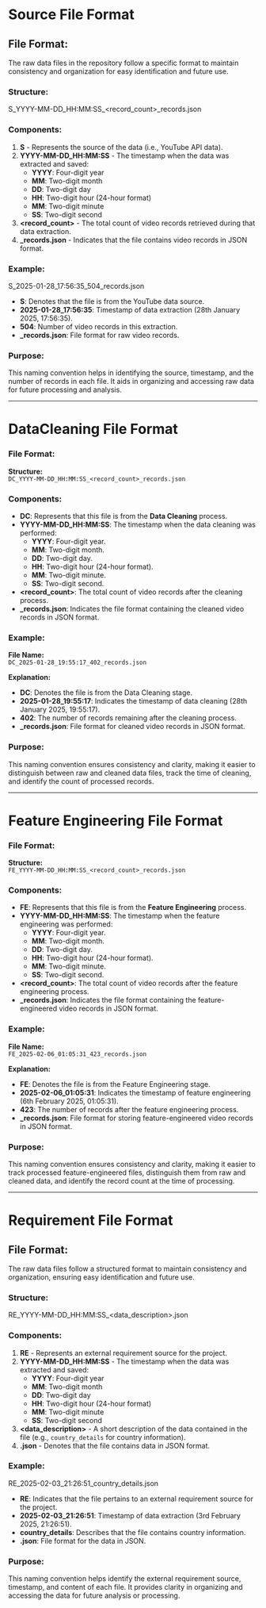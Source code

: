 # Source File Format

## File Format:
The raw data files in the repository follow a specific format to maintain consistency and organization for easy identification and future use.

### Structure:
S_YYYY-MM-DD_HH:MM:SS_<record_count>_records.json

### Components:
1. **S** - Represents the source of the data (i.e., YouTube API data).
2. **YYYY-MM-DD_HH:MM:SS** - The timestamp when the data was extracted and saved:
   - **YYYY**: Four-digit year
   - **MM**: Two-digit month
   - **DD**: Two-digit day
   - **HH**: Two-digit hour (24-hour format)
   - **MM**: Two-digit minute
   - **SS**: Two-digit second
3. **<record_count>** - The total count of video records retrieved during that data extraction.
4. **_records.json** - Indicates that the file contains video records in JSON format.

### Example:
S_2025-01-28_17:56:35_504_records.json

- **S**: Denotes that the file is from the YouTube data source.
- **2025-01-28_17:56:35**: Timestamp of data extraction (28th January 2025, 17:56:35).
- **504**: Number of video records in this extraction.
- **_records.json**: File format for raw video records.

### Purpose:
This naming convention helps in identifying the source, timestamp, and the number of records in each file. It aids in organizing and accessing raw data for future processing and analysis.

---

# DataCleaning File Format

### File Format:

**Structure:**  
`DC_YYYY-MM-DD_HH:MM:SS_<record_count>_records.json`

### Components:

- **DC**: Represents that this file is from the **Data Cleaning** process.  
- **YYYY-MM-DD_HH:MM:SS**: The timestamp when the data cleaning was performed:  
  - **YYYY**: Four-digit year.  
  - **MM**: Two-digit month.  
  - **DD**: Two-digit day.  
  - **HH**: Two-digit hour (24-hour format).  
  - **MM**: Two-digit minute.  
  - **SS**: Two-digit second.  
- **<record_count>**: The total count of video records after the cleaning process.  
- **_records.json**: Indicates the file format containing the cleaned video records in JSON format.  


### Example:

**File Name:**  
`DC_2025-01-28_19:55:17_402_records.json`  

**Explanation:**  
- **DC**: Denotes the file is from the Data Cleaning stage.  
- **2025-01-28_19:55:17**: Indicates the timestamp of data cleaning (28th January 2025, 19:55:17).  
- **402**: The number of records remaining after the cleaning process.  
- **_records.json**: File format for cleaned video records in JSON format.  

### Purpose:

This naming convention ensures consistency and clarity, making it easier to distinguish between raw and cleaned data files, track the time of cleaning, and identify the count of processed records.

---

# Feature Engineering File Format

### **File Format:**

**Structure:**  
`FE_YYYY-MM-DD_HH:MM:SS_<record_count>_records.json`

### **Components:**

- **FE**: Represents that this file is from the **Feature Engineering** process.  
- **YYYY-MM-DD_HH:MM:SS**: The timestamp when the feature engineering was performed:  
  - **YYYY**: Four-digit year.  
  - **MM**: Two-digit month.  
  - **DD**: Two-digit day.  
  - **HH**: Two-digit hour (24-hour format).  
  - **MM**: Two-digit minute.  
  - **SS**: Two-digit second.  
- **<record_count>**: The total count of video records after the feature engineering process.  
- **_records.json**: Indicates the file format containing the feature-engineered video records in JSON format.  

### **Example:**

**File Name:**  
`FE_2025-02-06_01:05:31_423_records.json`  

**Explanation:**  
- **FE**: Denotes the file is from the Feature Engineering stage.  
- **2025-02-06_01:05:31**: Indicates the timestamp of feature engineering (6th February 2025, 01:05:31).  
- **423**: The number of records after the feature engineering process.  
- **_records.json**: File format for storing feature-engineered video records in JSON format.  

### **Purpose:**

This naming convention ensures consistency and clarity, making it easier to track processed feature-engineered files, distinguish them from raw and cleaned data, and identify the record count at the time of processing.

---

# Requirement File Format

## File Format:
The raw data files follow a structured format to maintain consistency and organization, ensuring easy identification and future use.

### Structure:
RE_YYYY-MM-DD_HH:MM:SS_<data_description>.json

### Components:
1. **RE** - Represents an external requirement source for the project.
2. **YYYY-MM-DD_HH:MM:SS** - The timestamp when the data was extracted and saved:
   - **YYYY**: Four-digit year
   - **MM**: Two-digit month
   - **DD**: Two-digit day
   - **HH**: Two-digit hour (24-hour format)
   - **MM**: Two-digit minute
   - **SS**: Two-digit second
3. **<data_description>** - A short description of the data contained in the file (e.g., `country_details` for country information).
4. **.json** - Denotes that the file contains data in JSON format.

### Example:
RE_2025-02-03_21:26:51_country_details.json

- **RE**: Indicates that the file pertains to an external requirement source for the project.
- **2025-02-03_21:26:51**: Timestamp of data extraction (3rd February 2025, 21:26:51).
- **country_details**: Describes that the file contains country information.
- **.json**: File format for the data in JSON.

### Purpose:
This naming convention helps identify the external requirement source, timestamp, and content of each file. It provides clarity in organizing and accessing the data for future analysis or processing.


